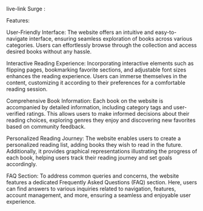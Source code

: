 live-link Surge : 

Features:

User-Friendly Interface: The website offers an intuitive and easy-to-navigate interface, ensuring seamless exploration of books across various categories. Users can effortlessly browse through the collection and access desired books without any hassle.

Interactive Reading Experience: Incorporating interactive elements such as flipping pages, bookmarking favorite sections, and adjustable font sizes enhances the reading experience. Users can immerse themselves in the content, customizing it according to their preferences for a comfortable reading session.

Comprehensive Book Information: Each book on the website is accompanied by detailed information, including category tags and user-verified ratings. This allows users to make informed decisions about their reading choices, exploring genres they enjoy and discovering new favorites based on community feedback.

Personalized Reading Journey: The website enables users to create a personalized reading list, adding books they wish to read in the future. Additionally, it provides graphical representations illustrating the progress of each book, helping users track their reading journey and set goals accordingly.

FAQ Section: To address common queries and concerns, the website features a dedicated Frequently Asked Questions (FAQ) section. Here, users can find answers to various inquiries related to navigation, features, account management, and more, ensuring a seamless and enjoyable user experience.